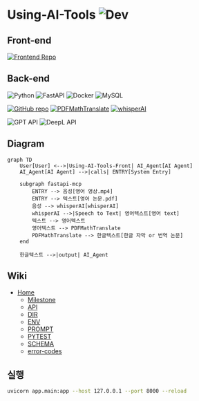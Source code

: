 # Using-AI-Tools ![Dev](https://img.shields.io/badge/Dev-red)
## Front-end
[![Frontend Repo](https://img.shields.io/badge/Frontend-Using--AI--Tools--Front-blue?logo=github)](https://github.com/daehyun99/Using-AI-Tools-Front)

## Back-end
![Python](https://img.shields.io/badge/python-3.10.16-blue)
![FastAPI](https://img.shields.io/badge/FastAPI-%2300C7B7.svg?&logo=fastapi)
![Docker](https://img.shields.io/badge/Docker-blue?logo=docker)
![MySQL](https://img.shields.io/badge/MySQL-005C84?logo=mysql)

[![GitHub repo](https://img.shields.io/badge/ref-fastapi--mcp-black?logo=github)](https://github.com/tadata-org/fastapi_mcp)
[![PDFMathTranslate](https://img.shields.io/badge/ref-PDFMathTranslate-blue?logo=github)](https://github.com/Byaidu/PDFMathTranslate)
[![whisperAI](https://img.shields.io/badge/ref-whisperAI-green?logo=github)](https://github.com/openai/whisper)

![GPT API](https://img.shields.io/badge/GPT--API-FFB6C1?logo=openai)
![DeepL API](https://img.shields.io/badge/DeepL%20API-blue?logo=deepl)

## Diagram
```mermaid
graph TD
    User[User] <-->|Using-AI-Tools-Front| AI_Agent[AI Agent]
    AI_Agent[AI Agent] -->|calls| ENTRY[System Entry]

    subgraph fastapi-mcp
        ENTRY --> 음성[영어 영상.mp4]
        ENTRY --> 텍스트[영어 논문.pdf]
        음성 --> whisperAI[whisperAI]
        whisperAI -->|Speech to Text| 영어텍스트[영어 text]
        텍스트 --> 영어텍스트
        영어텍스트 --> PDFMathTranslate
        PDFMathTranslate --> 한글텍스트[한글 자막 or 번역 논문]
    end

    한글텍스트 -->|output| AI_Agent
```


## Wiki
- [Home](https://github.com/daehyun99/Using-AI-Tools/wiki)
    - [Milestone](https://github.com/daehyun99/Using-AI-Tools/wiki/Milestone)
    - [API](https://github.com/daehyun99/Using-AI-Tools/wiki/API)
    - [DIR](https://github.com/daehyun99/Using-AI-Tools/wiki/DIR)
    - [ENV](https://github.com/daehyun99/Using-AI-Tools/wiki/ENV)
    - [PROMPT](https://github.com/daehyun99/Using-AI-Tools/wiki/PROMPT)
    - [PYTEST](https://github.com/daehyun99/Using-AI-Tools/wiki/PYTEST)
    - [SCHEMA](https://github.com/daehyun99/Using-AI-Tools/wiki/SCHEMA)
    - [error-codes](https://github.com/daehyun99/Using-AI-Tools/wiki/error-codes)

## 실행
```sh
uvicorn app.main:app --host 127.0.0.1 --port 8000 --reload
```
